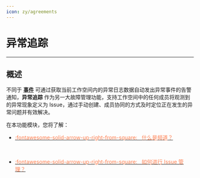 ```yaml
---
icon: zy/agreements
---
```

# 异常追踪
---

## 概述

不同于 **[事件](../events/index.md)** 可通过获取当前工作空间内的异常日志数据自动发出异常事件的告警通知，**异常追踪** 作为另一大故障管理功能，支持工作空间中的任何成员将观测到的异常现象定义为 Issue，通过手动创建、成员协同的方式及时定位正在发生的异常问题并有效解决。

在本功能模块，您将了解：

<div class="grid cards" markdown>

- [<font color="coral"> :fontawesome-solid-arrow-up-right-from-square: &nbsp; 什么是频道？</font>](../exception/channel.md)

<br/>

</div>


<div class="grid cards" markdown>

- [<font color="coral"> :fontawesome-solid-arrow-up-right-from-square: &nbsp; 如何进行 Issue 管理？</font>](../exception/issue.md)

<br/>

</div>